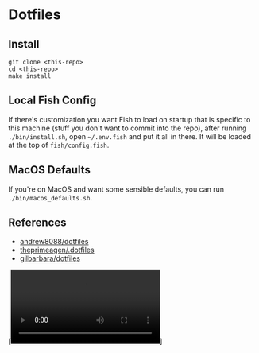 # Dotfiles

## Install

```
git clone <this-repo>
cd <this-repo>
make install
```

## Local Fish Config

If there's customization you want Fish to load on startup that is specific to
this machine (stuff you don't want to commit into the repo), after running `./bin/install.sh`, open `~/.env.fish`
and put it all in there. It will be loaded at the top of `fish/config.fish`.

## MacOS Defaults

If you're on MacOS and want some sensible defaults, you can run `./bin/macos_defaults.sh`.

## References

- [andrew8088/dotfiles](https://github.com/andrew8088/dotfiles)
- [theprimeagen/.dotfiles](https://github.com/theprimeagen/.dotfiles)
- [gilbarbara/dotfiles](https://github.com/gilbarbara/dotfiles)

[![image](~/pictures/screenrecords/14-08-2025_17h06m50s.mp4)]
